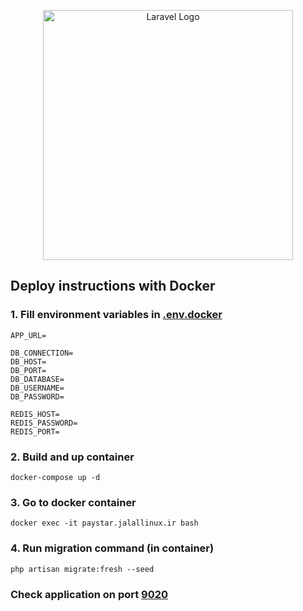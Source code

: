 <p align="center"><a href="https://paystar.jalallinux.ir" target="_blank"><img src="https://paystar.ir/homepage/image/logo.svg" width="400" alt="Laravel Logo"></a></p>

## Deploy instructions with Docker

### 1. Fill environment variables in [.env.docker](.env.docker)
```dotenv
APP_URL=

DB_CONNECTION=
DB_HOST=
DB_PORT=
DB_DATABASE=
DB_USERNAME=
DB_PASSWORD=

REDIS_HOST=
REDIS_PASSWORD=
REDIS_PORT=
```

### 2. Build and up container
```shell
docker-compose up -d
````

### 3. Go to docker container
```shell
docker exec -it paystar.jalallinux.ir bash
```

### 4. Run migration command (in container)
```shell
php artisan migrate:fresh --seed
```

### Check application on port [9020](http://localhost:9020)
